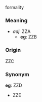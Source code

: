formality
### Meaning
+ _adj_: ZZA
    + __eg__: ZZB

### Origin

ZZC

### Synonym

__eg__: ZZD

+ ZZE


